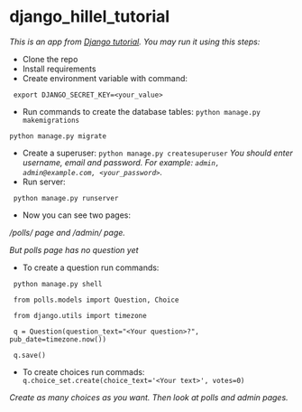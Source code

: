# django_hillel_tutorial
_This is an app from [Django tutorial](https://docs.djangoproject.com/en/4.0/intro/tutorial01/)._
_You may run it using this steps:_
* Clone the repo
* Install requirements
* Create environment variable with command:

``` export DJANGO_SECRET_KEY=<your_value>```

* Run commands to create the database tables:
```python manage.py makemigrations```

```python manage.py migrate```
* Create a superuser:
```python manage.py createsuperuser```
_You should enter username, email and password. For example: ```admin, admin@example.com, <your_password>```._
* Run server:

``` python manage.py runserver```
* Now you can see two pages:

_/polls/ page and /admin/ page._

_But polls page has no question yet_
* To create a question run commands:

``` python manage.py shell```

``` from polls.models import Question, Choice```

``` from django.utils import timezone```

``` q = Question(question_text="<Your question>?", pub_date=timezone.now())```

``` q.save()```
* To create choices run commads:
``` q.choice_set.create(choice_text='<Your text>', votes=0)```

_Create as many choices as you want. Then look at polls and admin pages._
